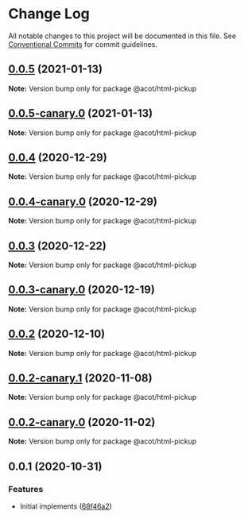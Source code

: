 # Change Log

All notable changes to this project will be documented in this file.
See [Conventional Commits](https://conventionalcommits.org) for commit guidelines.

## [0.0.5](https://github.com/acot-a11y/acot/compare/@acot/html-pickup@0.0.5-canary.0...@acot/html-pickup@0.0.5) (2021-01-13)

**Note:** Version bump only for package @acot/html-pickup

## [0.0.5-canary.0](https://github.com/acot-a11y/acot/compare/@acot/html-pickup@0.0.4...@acot/html-pickup@0.0.5-canary.0) (2021-01-13)

**Note:** Version bump only for package @acot/html-pickup

## [0.0.4](https://github.com/acot-a11y/acot/compare/@acot/html-pickup@0.0.4-canary.0...@acot/html-pickup@0.0.4) (2020-12-29)

**Note:** Version bump only for package @acot/html-pickup

## [0.0.4-canary.0](https://github.com/acot-a11y/acot/compare/@acot/html-pickup@0.0.3...@acot/html-pickup@0.0.4-canary.0) (2020-12-29)

**Note:** Version bump only for package @acot/html-pickup

## [0.0.3](https://github.com/acot-a11y/acot/compare/@acot/html-pickup@0.0.3-canary.0...@acot/html-pickup@0.0.3) (2020-12-22)

**Note:** Version bump only for package @acot/html-pickup

## [0.0.3-canary.0](https://github.com/acot-a11y/acot/compare/@acot/html-pickup@0.0.2...@acot/html-pickup@0.0.3-canary.0) (2020-12-19)

**Note:** Version bump only for package @acot/html-pickup

## [0.0.2](https://github.com/acot-a11y/acot/compare/@acot/html-pickup@0.0.2-canary.1...@acot/html-pickup@0.0.2) (2020-12-10)

**Note:** Version bump only for package @acot/html-pickup

## [0.0.2-canary.1](https://github.com/acot-a11y/acot/compare/@acot/html-pickup@0.0.2-canary.0...@acot/html-pickup@0.0.2-canary.1) (2020-11-08)

**Note:** Version bump only for package @acot/html-pickup

## [0.0.2-canary.0](https://github.com/acot-a11y/acot/compare/@acot/html-pickup@0.0.1...@acot/html-pickup@0.0.2-canary.0) (2020-11-02)

**Note:** Version bump only for package @acot/html-pickup

## 0.0.1 (2020-10-31)

### Features

- Initial implements ([68f46a2](https://github.com/acot-a11y/acot/commit/68f46a250de7793795678ece40d23d927ddd075c))
